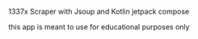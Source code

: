 1337x Scraper with Jsoup and Kotlin jetpack compose

this app is meant to use for educational purposes only